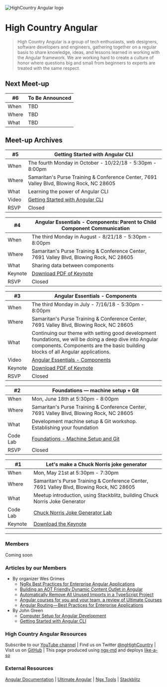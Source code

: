 ![HighCountry Angular logo](https://cdn.rawgit.com/ngHighCountry/Logo/master/ngHighCountry.svg)

# High Country Angular

> High Country Angular is a group of tech enthusiasts, web designers, software developers and engineers, gathering together on a regular basis to share knowledge, ideas, and lessons learned in working with the Angular framework. We are working hard to create a culture of honor where questions big and small from beginners to experts are treated with the same respect.

## Next Meet-up
| #6       | To Be Announced                                                                          |
| -------- | ---------------------------------------------------------------------------------------- |
| When     | TBD                                                                                      |
| Where    | TBD                                                                                      |
| What     | TBD                                                                                      |



## Meet-up Archives

| #5       | Getting Started with Angular CLI                                                         |
| -------- | ---------------------------------------------------------------------------------------- |
| When     | The fourth Monday in October - 10/22/18 - 5:30pm - 8:00pm                                |
| Where    | Samaritan's Purse Training & Conference Center, 7691 Valley Blvd, Blowing Rock, NC 28605 |
| What     | Learning the power of Angular CLI                                                        |
| Video    | [Getting Started with Angular CLI](https://www.youtube.com/watch?v=YxErMvbXNOg)          |
| RSVP     | Closed                                                                                   |

| #4       | Angular Essentials - Components: Parent to Child Component Communication                                           |
| -------- | ------------------------------------------------------------------------------------------------------------------ |
| When     | The third Monday in August - 8/21/18 - 5:30pm - 8:00pm                                                             |
| Where    | Samaritan's Purse Training & Conference Center, 7691 Valley Blvd, Blowing Rock, NC 28605                           |
| What     | Sharing data between components                                                                                    |
| Keynote  | [Download PDF of Keynote](https://github.com/ngHighCountry/meetup/blob/master/presentations/aug-2018/aug-2018.pdf) |
| RSVP     | Closed                                                                                                             |

| #3       | Angular Essentials - Components                                                          |
| -------- | ---------------------------------------------------------------------------------------- |
| When     | The third Monday in July - 7/16/18 - 5:30pm - 8:00pm                                     |
| Where    | Samaritan's Purse Training & Conference Center, 7691 Valley Blvd, Blowing Rock, NC 28605 |
| What     | Continuing our theme with setting good development foundations, we will be doing a deep dive into Angular components. Components are the basic building blocks of all Angular applications.                     |
| Video    | [Angular Essentials - Components](https://www.youtube.com/watch?v=UmapXVlUzD0)                                       |
| Keynote  | [Download PDF of Keynote](https://github.com/ngHighCountry/meetup/blob/master/presentations/july-2018/july-2018.pdf) |
| RSVP     | Closed                                                                                                               |

| #2       | Foundations — machine setup + Git                                                                                                    |
| -------- | ------------------------------------------------------------------------------------------------------------------------------------ |
| When     | Mon, June 18th at 5:30pm - 8:00pm                                                                                                    |
| Where    | Samaritan's Purse Training & Conference Center, 7691 Valley Blvd, Blowing Rock, NC 28605                                             |
| What     | Development machine setup & Git workshop. Establishing your foundation                                                               |
| Code Lab | [Foundations - Machine Setup and Git](https://github.com/ngHighCountry/meetup/blob/master/labs/foundations-machine-setup-and-git.md) |
| RSVP     | Closed                                                                                                                               |

| #1       | Let's make a Chuck Norris joke generator                                                                              |
| -------- | --------------------------------------------------------------------------------------------------------------------- |
| When     | Mon, May 21st at 5:30pm - 7:30pm                                                                                      |
| Where    | Samaritan's Purse Training & Conference Center, 7691 Valley Blvd, Blowing Rock, NC 28605                              |
| What     | Meetup introduction, using Stackblitz, building Chuck Norris Joke Generator                                           |
| Code Lab | [Chuck Norris Joke Generator Lab](https://github.com/ngHighCountry/meetup/blob/master/labs/chuck-norris-jokes-lab.md) |
| Keynote  | [Download the Keynote](https://github.com/ngHighCountry/meetup/raw/master/presentations/may-2018/may-2018.key)        |

---

### Members
Coming soon

### Articles by our Members
* By organizer Wes Grimes
    * [NgRx Best Practices for Enterprise Angular Applications](https://itnext.io/ngrx-best-practices-for-enterprise-angular-applications-6f00bcdf36d7)
    * [Building an AOT Friendly Dynamic Content Outlet in Angular](https://itnext.io/building-an-aot-friendly-dynamic-content-outlet-in-angular-c2790195cb94)
    * [Automatically Remove All Unused Imports in a TypeScript Project](https://itnext.io/automatically-remove-all-unused-typescript-imports-in-a-project-afd4eb0e84b7)
    * [Angular courses for you and your team, a review of Ultimate Courses](https://itnext.io/angular-courses-for-you-and-your-team-a-review-of-ultimate-courses-96b5c336d724)
    * [Angular Routing — Best Practices for Enterprise Applications](https://itnext.io/angular-routing-best-practices-for-enterprise-applications-da539e4a6d42)
* By John Green
    * [Computer Setup for Angular Development](https://medium.com/@johndashgreen/computer-setup-for-angular-development-1d62dd0caad9)
    * [Getting Started with Angular CLI](https://medium.com/@johndashgreen/getting-started-with-angular-cli-d8b870c78775)

### High Country Angular Resources
Subscribe to our [YouTube channel](https://www.youtube.com/channel/UCHN0UT6xV5HGEvK7l2tTapw/featured) | 
Find us on Twitter [@ngHighCountry](https://twitter.com/ngHighCountry) | Visit us on [GitHub](https://github.com/ngHighCountry/HighCountryAngular) | This page produced using [ngx-md](https://github.com/dimpu/ngx-md) and deploys [like-a-so](https://github.com/angular/angular-cli/wiki/stories-github-pages)

### External Resources

[Angular Documentation](https://angular.io/docs) | [Ultimate Angular](https://ultimateangular.com/) | [Ngx Tools](https://ngx.tools/#/search) | [Stackblitz](https://stackblitz.com/)
